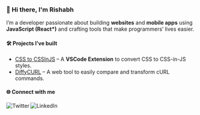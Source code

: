 ### 👋 Hi there, I'm Rishabh  

I’m a developer passionate about building **websites** and **mobile apps** using **JavaScript (React\*)** and crafting tools that make programmers’ lives easier.  

#### 🛠️ Projects I’ve built  
- [CSS to CSSInJS](https://github.com/Rishabh-Rathod/css-to-js) – A **VSCode Extension** to convert CSS to CSS-in-JS styles.  
- [DiffyCURL](https://rishabh-rathod.github.io/DiffyCurl/) – A web tool to easily compare and transform cURL commands.  


#### 🌐 Connect with me  
[<img align="left" alt="Twitter" src="https://img.shields.io/twitter/url?label=Follow%20on%20Twitter&style=social&url=https%3A%2F%2Ftwitter.com%2Frishabhrathod01" />](https://twitter.com/rishabhrathod01)  [<img align="left" alt="LinkedIn" src="https://img.shields.io/badge/LinkedIn-Connect-blue" />](https://www.linkedin.com/in/rishabhrathod01/)  

<br/>

